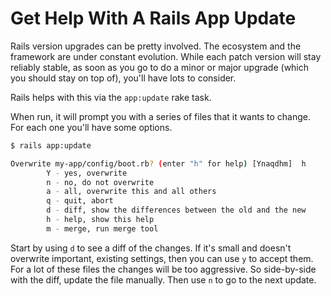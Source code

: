 # Get Help With A Rails App Update

Rails version upgrades can be pretty involved. The ecosystem and the framework
are under constant evolution. While each patch version will stay reliably
stable, as soon as you go to do a minor or major upgrade (which you should stay
on top of), you'll have lots to consider.

Rails helps with this via the `app:update` rake task.

When run, it will prompt you with a series of files that it wants to change.
For each one you'll have some options.

```bash
$ rails app:update

Overwrite my-app/config/boot.rb? (enter "h" for help) [Ynaqdhm]  h
        Y - yes, overwrite
        n - no, do not overwrite
        a - all, overwrite this and all others
        q - quit, abort
        d - diff, show the differences between the old and the new
        h - help, show this help
        m - merge, run merge tool
```

Start by using `d` to see a diff of the changes. If it's small and doesn't
overwrite important, existing settings, then you can use `y` to accept them.
For a lot of these files the changes will be too aggressive. So side-by-side
with the diff, update the file manually. Then use `n` to go to the next update.
